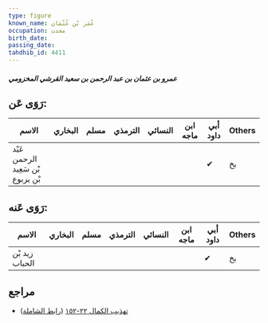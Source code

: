 ```yaml
---
type: figure
known_name: عُمَر بْن عُثْمَان
occupation: محدث
birth_date:
passing_date:
tahdhib_id: 4411
---
```

##### عمرو بن عثمان بن عبد الرحمن بن سعيد القرشي المخزومي

## رَوَى عَن:
| الاسم                             | البخاري | مسلم | الترمذي | النسائي | ابن ماجه | أبي داود | Others |
| --------------------------------- | ------- | ---- | ------- | ------- | -------- | -------- | ------ |
| عَبْد الرحمن بْن سَعِيد بْن يربوع |         |      |         |         |          | ✔        | بخ     |
## رَوَى عَنه:
| الاسم          | البخاري | مسلم | الترمذي | النسائي | ابن ماجه | أبي داود | Others |
| -------------- | ------- | ---- | ------- | ------- | -------- | -------- | ------ |
| زيد بْن الحباب |         |      |         |         |          | ✔        | بخ     |
## مراجع
- [تهذيب الكمال ٢٢-١٥٢](obsidian://open?vault=Tahdhib-al-Kamal&file=Figures/٤٤١١-عمرو%20بن%20عثمان%20بن%20عبد%20الرحمن%20بن%20سعيد%20القرشي%20المخزومي) ([رابط الشاملة](https://shamela.ws/book/3722/11405))